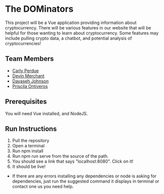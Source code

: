 # The DOMinators

This project will be a Vue application providing information about cryptocurrency. There will be various features in our website that will be helpful for those wanting to learn about cryptocurrency. Some features may include pulling crypto data, a chatbot, and potential analysis of cryptocurrencies!


## Team Members

* [Carly Perdue](https://github.com/caperdue/CIS350-HW2-Perdue)
* [Devin Merchant](https://github.com/mDevinn/CIS350-HW2-Merchant)
* [Dayaseh Johnson](https://github.com/johndaya1/CIS350-HW2-Johnson.git)
* [Priscila Ontiveros](https://github.com/megapris/CIS350-HW2-ontiveros)

## Prerequisites
You will need Vue installed, and NodeJS.
## Run Instructions
1. Pull the repository
2. Open a terminal
4. Run npm install
5. Run npm run serve from the source of the path. 
6. You should see a link that says "localhost:8080". Click on it!
7. It should be live!

* If there are any errors installing any dependencies or node is asking for dependencies, just run the suggested command it displays in terminal or contact one us you need help.
